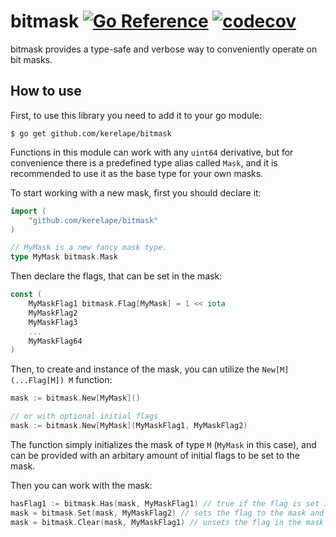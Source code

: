 # bitmask [![Go Reference](https://pkg.go.dev/badge/github.com/kerelape/bitmask.svg)](https://pkg.go.dev/github.com/kerelape/bitmask) [![codecov](https://codecov.io/gh/kerelape/bitmask/graph/badge.svg?token=dMuozuGmFd)](https://codecov.io/gh/kerelape/bitmask)

bitmask provides a type-safe and verbose way to conveniently
operate on bit masks.

## How to use

First, to use this library you need to add it to your go module:
```shell
$ go get github.com/kerelape/bitmask
```

Functions in this module can work with any `uint64` derivative,
but for convenience there is a predefined type alias called
`Mask`, and it is recommended to use it as the base type for
your own masks.

To start working with a new mask, first you should declare it:
```go
import (
    "github.com/kerelape/bitmask"
)

// MyMask is a new fancy mask type.
type MyMask bitmask.Mask

```

Then declare the flags, that can be set in the mask:
```go
const (
    MyMaskFlag1 bitmask.Flag[MyMask] = 1 << iota
    MyMaskFlag2
    MyMaskFlag3
    ...
    MyMaskFlag64
)
```

Then, to create and instance of the mask, you can utilize
the `New[M](...Flag[M]) M` function:

```go
mask := bitmask.New[MyMask]()

// or with optional initial flags
mask := bitmask.New[MyMask](MyMaskFlag1, MyMaskFlag2)
```

The function simply initializes the mask of type `M` (`MyMask` in
this case), and can be provided with an arbitary amount of initial
flags to be set to the mask.

Then you can work with the mask:
```go
hasFlag1 := bitmask.Has(mask, MyMaskFlag1) // true if the flag is set in the mask
mask = bitmask.Set(mask, MyMaskFlag2) // sets the flag to the mask and returns it
mask = bitmask.Clear(mask, MyMaskFlag1) // unsets the flag in the mask and returns it
```
